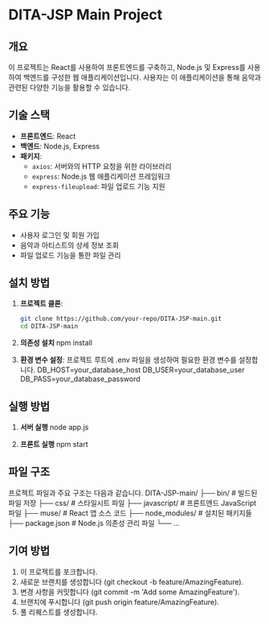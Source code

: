 # DITA-JSP Main Project

## 개요
이 프로젝트는 React를 사용하여 프론트엔드를 구축하고, Node.js 및 Express를 사용하여 백엔드를 구성한 웹 애플리케이션입니다. 사용자는 이 애플리케이션을 통해 음악과 관련된 다양한 기능을 활용할 수 있습니다.

## 기술 스택
- **프론트엔드**: React
- **백엔드**: Node.js, Express
- **패키지**:
  - `axios`: 서버와의 HTTP 요청을 위한 라이브러리
  - `express`: Node.js 웹 애플리케이션 프레임워크
  - `express-fileupload`: 파일 업로드 기능 지원

## 주요 기능
- 사용자 로그인 및 회원 가입
- 음악과 아티스트의 상세 정보 조회
- 파일 업로드 기능을 통한 파일 관리

## 설치 방법

1. **프로젝트 클론**:
   ```bash
   git clone https://github.com/your-repo/DITA-JSP-main.git
   cd DITA-JSP-main

2. **의존성 설치**
   npm install

3. **환경 변수 설정**: 프로젝트 루트에 .env 파일을 생성하여 필요한 환경 변수를 설정합니다.
   DB_HOST=your_database_host
   DB_USER=your_database_user
   DB_PASS=your_database_password

## 실행 방법

1. **서버 실행**
   node app.js

2. **프론트 실행**
   npm start

## 파일 구조

프로젝트 파일과 주요 구조는 다음과 같습니다.
DITA-JSP-main/
├── bin/                   # 빌드된 파일 저장
├── css/                   # 스타일시트 파일
├── javascript/            # 프론트엔드 JavaScript 파일
├── muse/                  # React 앱 소스 코드
├── node_modules/          # 설치된 패키지들
├── package.json           # Node.js 의존성 관리 파일
└── ...

## 기여 방법
1. 이 프로젝트를 포크합니다.
2. 새로운 브랜치를 생성합니다 (git checkout -b feature/AmazingFeature).
3. 변경 사항을 커밋합니다 (git commit -m 'Add some AmazingFeature').
4. 브랜치에 푸시합니다 (git push origin feature/AmazingFeature).
5. 풀 리퀘스트를 생성합니다.
